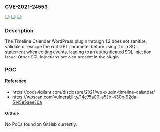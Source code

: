 ### [CVE-2021-24553](https://cve.mitre.org/cgi-bin/cvename.cgi?name=CVE-2021-24553)
![](https://img.shields.io/static/v1?label=Product&message=Timeline%20Calendar&color=blue)
![](https://img.shields.io/static/v1?label=Version&message=1.2%3C%3D%201.2%20&color=brighgreen)
![](https://img.shields.io/static/v1?label=Vulnerability&message=CWE-89%20SQL%20Injection&color=brighgreen)

### Description

The Timeline Calendar WordPress plugin through 1.2 does not sanitise, validate or escape the edit GET parameter before using it in a SQL statement when editing events, leading to an authenticated SQL injection issue. Other SQL Injections are also present in the plugin

### POC

#### Reference
- https://codevigilant.com/disclosure/2021/wp-plugin-timeline-calendar/
- https://wpscan.com/vulnerability/14c75a00-a52b-430b-92da-5145e5aee30a

#### Github
No PoCs found on GitHub currently.


